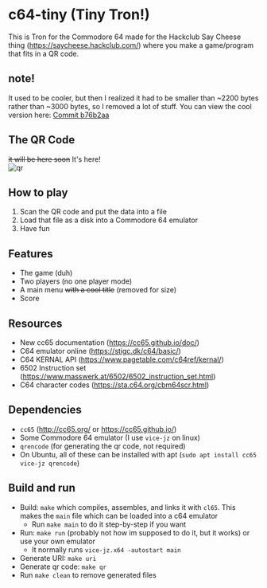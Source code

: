 # c64-tiny (Tiny Tron!)
This is Tron for the Commodore 64 made for the Hackclub Say Cheese thing (https://saycheese.hackclub.com/) where you make a game/program that fits in a QR code.

## note!
It used to be cooler, but then I realized it had to be smaller than ~2200 bytes rather than ~3000 bytes, so I removed a lot of stuff. You can view the cool version here: [Commit b76b2aa](https://github.com/CalSch/c64-tiny/tree/b76b2aa11eb35eaa8d10a18d70eb173eca31ba5c)

## The QR Code
~~it will be here soon~~ It's here!  
![qr](https://github.com/user-attachments/assets/9a101a11-110a-4929-9fbb-f46b9682a9e8)



## How to play
1. Scan the QR code and put the data into a file
2. Load that file as a disk into a Commodore 64 emulator
3. Have fun

## Features
- The game (duh)
- Two players (no one player mode)
- A main menu ~~with a cool title~~ (removed for size)
- Score

## Resources
- New cc65 documentation (https://cc65.github.io/doc/)
- C64 emulator online (https://stigc.dk/c64/basic/)
- C64 KERNAL API (https://www.pagetable.com/c64ref/kernal/)
- 6502 Instruction set (https://www.masswerk.at/6502/6502_instruction_set.html)
- C64 character codes (https://sta.c64.org/cbm64scr.html)

## Dependencies
- `cc65` (http://cc65.org/ or https://cc65.github.io/)
- Some Commodore 64 emulator (I use `vice-jz` on linux)
- `qrencode` (for generating the qr code, not required)
- On Ubuntu, all of these can be installed with apt (`sudo apt install cc65 vice-jz qrencode`)

## Build and run
- Build: `make` which compiles, assembles, and links it with `cl65`. This makes the `main` file which can be loaded into a c64 emulator
    - Run `make main` to do it step-by-step if you want
- Run: `make run` (probably not how im supposed to do it, but it works) or use your own emulator
    - It normally runs `vice-jz.x64 -autostart main`
- Generate URI: `make uri`
- Generate qr code: `make qr`
- Run `make clean` to remove generated files
